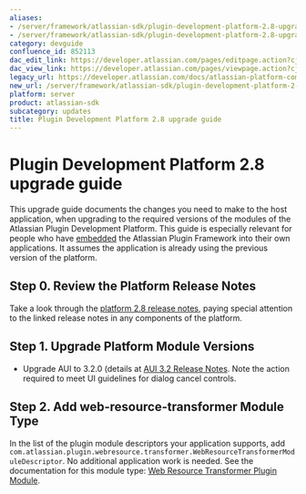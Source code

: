 ```yaml
---
aliases:
- /server/framework/atlassian-sdk/plugin-development-platform-2.8-upgrade-guide-852113.html
- /server/framework/atlassian-sdk/plugin-development-platform-2.8-upgrade-guide-852113.md
category: devguide
confluence_id: 852113
dac_edit_link: https://developer.atlassian.com/pages/editpage.action?cjm=wozere&pageId=852113
dac_view_link: https://developer.atlassian.com/pages/viewpage.action?cjm=wozere&pageId=852113
legacy_url: https://developer.atlassian.com/docs/atlassian-platform-common-components/about-the-platform/plugin-development-platform-2-8-release-notes/plugin-development-platform-2-8-upgrade-guide
new_url: /server/framework/atlassian-sdk/plugin-development-platform-2-8-upgrade-guide
platform: server
product: atlassian-sdk
subcategory: updates
title: Plugin Development Platform 2.8 upgrade guide
---
```

# Plugin Development Platform 2.8 upgrade guide

This upgrade guide documents the changes you need to make to the host application, when upgrading to the required versions of the modules of the Atlassian Plugin Development Platform. This guide is especially relevant for people who have [embedded](/server/framework/atlassian-sdk/embedding-the-plugin-framework) the Atlassian Plugin Framework into their own applications. It assumes the application is already using the previous version of the platform.

## Step 0. Review the Platform Release Notes

Take a look through the <a href="/pages/createpage.action?spaceKey=PLUGINFRAMEWORK&amp;title=Plugin+Development+Platform+2.8+Release+Notes" class="createlink">platform 2.8 release notes</a>, paying special attention to the linked release notes in any components of the platform.

## Step 1. Upgrade Platform Module Versions

-   Upgrade AUI to 3.2.0 (details at [AUI 3.2 Release Notes](https://developer.atlassian.com/display/AUI/AUI+3.2+Release+Notes). Note the action required to meet UI guidelines for dialog cancel controls.

## Step 2. Add web-resource-transformer Module Type

In the list of the plugin module descriptors your application supports, add `com.atlassian.plugin.webresource.transformer.WebResourceTransformerModuleDescriptor`. No additional application work is needed. See the documentation for this module type: [Web Resource Transformer Plugin Module](/server/framework/atlassian-sdk/web-resource-transformer-plugin-module).



































































































































































































































































































































